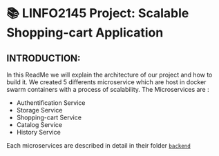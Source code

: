 # :books: LINFO2145 Project: Scalable Shopping-cart Application
## INTRODUCTION:
In this ReadMe we will explain the architecture of our project and how to build it.
We created 5 differents microservice which are host in docker swarm containers with a process of scalability.
The Microservices are :
- Authentification Service
- Storage Service
- Shopping-cart Service
- Catalog Service 
- History Service


Each microservices are described in detail in their folder [`backend`](project/src/back-end/)
